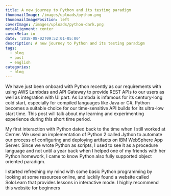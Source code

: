 ```yaml
---
title: A new journey to Python and its testing paradigm
thumbnailImage: /images/uploads/python.png
thumbnailImagePosition: left
coverImage: /images/uploads/python-dark.png
metaAlignment: center
coverMeta: in
date: '2018-08-02T09:52:01-05:00'
description: A new journey to Python and its testing paradigm
tags:
  - blog
  - post
  - english
categories:
  - blog
---
```

We have just been onboard with Python recently as our requirements with using AWS Lambdas and API Gateway to provide REST APIs to our users as well as integration with UI part. As Lambda is infamous for its century-long cold start, especially for compiled languages like Java or C#, Python becomes a suitable choice for our time-sensitive API builds for its ultra-low start time. This post will talk about my learning  and experimenting experience during this short time period.

My first interaction with Python dated back to the time when I still worked at Cerner. We used an implementation of Python 2 called Jython to automate our process of configuring and deploying artifacts on IBM WebSphere App Server. Since we wrote Python as scripts, I used to see it as a procedure language and not until a year back when I helped one of my friends with her Python homework, I came to know Python also fully supported object oriented paradigm.

I started refreshing my mind with some basic Python programming by looking at some resources online, and luckily found a website called SoloLearn that provides lessons in interactive mode. I highly recommend this website for beginners
